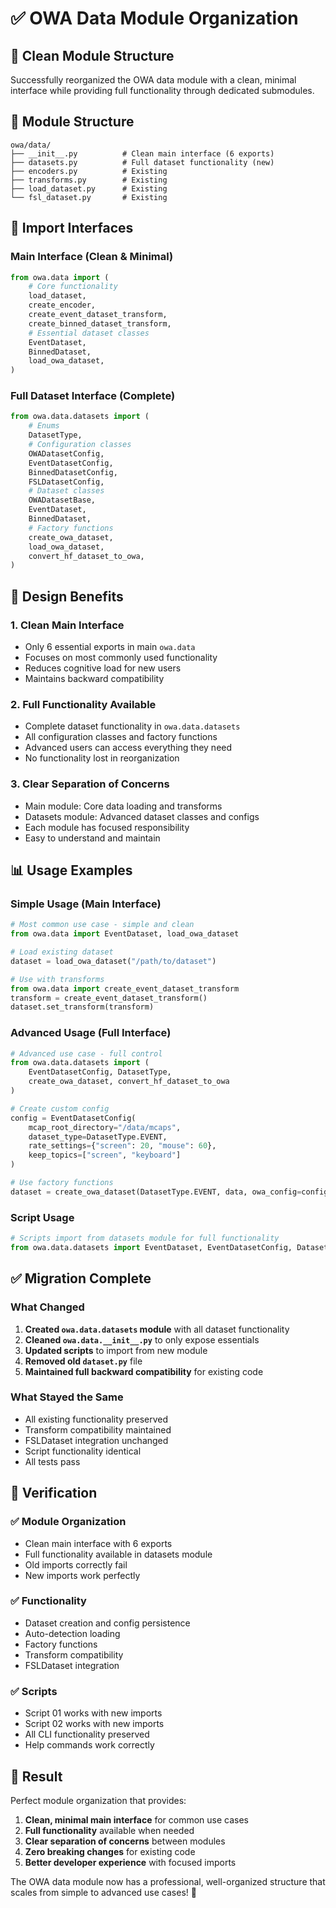 # ✅ OWA Data Module Organization

## 🎯 **Clean Module Structure**

Successfully reorganized the OWA data module with a clean, minimal interface while providing full functionality through dedicated submodules.

## 📁 **Module Structure**

```
owa/data/
├── __init__.py          # Clean main interface (6 exports)
├── datasets.py          # Full dataset functionality (new)
├── encoders.py          # Existing
├── transforms.py        # Existing
├── load_dataset.py      # Existing
└── fsl_dataset.py       # Existing
```

## 🔧 **Import Interfaces**

### **Main Interface (Clean & Minimal)**
```python
from owa.data import (
    # Core functionality
    load_dataset,
    create_encoder,
    create_event_dataset_transform,
    create_binned_dataset_transform,
    # Essential dataset classes
    EventDataset,
    BinnedDataset,
    load_owa_dataset,
)
```

### **Full Dataset Interface (Complete)**
```python
from owa.data.datasets import (
    # Enums
    DatasetType,
    # Configuration classes
    OWADatasetConfig,
    EventDatasetConfig,
    BinnedDatasetConfig,
    FSLDatasetConfig,
    # Dataset classes
    OWADatasetBase,
    EventDataset,
    BinnedDataset,
    # Factory functions
    create_owa_dataset,
    load_owa_dataset,
    convert_hf_dataset_to_owa,
)
```

## 🎯 **Design Benefits**

### **1. Clean Main Interface**
- Only 6 essential exports in main `owa.data`
- Focuses on most commonly used functionality
- Reduces cognitive load for new users
- Maintains backward compatibility

### **2. Full Functionality Available**
- Complete dataset functionality in `owa.data.datasets`
- All configuration classes and factory functions
- Advanced users can access everything they need
- No functionality lost in reorganization

### **3. Clear Separation of Concerns**
- Main module: Core data loading and transforms
- Datasets module: Advanced dataset classes and configs
- Each module has focused responsibility
- Easy to understand and maintain

## 📊 **Usage Examples**

### **Simple Usage (Main Interface)**
```python
# Most common use case - simple and clean
from owa.data import EventDataset, load_owa_dataset

# Load existing dataset
dataset = load_owa_dataset("/path/to/dataset")

# Use with transforms
from owa.data import create_event_dataset_transform
transform = create_event_dataset_transform()
dataset.set_transform(transform)
```

### **Advanced Usage (Full Interface)**
```python
# Advanced use case - full control
from owa.data.datasets import (
    EventDatasetConfig, DatasetType, 
    create_owa_dataset, convert_hf_dataset_to_owa
)

# Create custom config
config = EventDatasetConfig(
    mcap_root_directory="/data/mcaps",
    dataset_type=DatasetType.EVENT,
    rate_settings={"screen": 20, "mouse": 60},
    keep_topics=["screen", "keyboard"]
)

# Use factory functions
dataset = create_owa_dataset(DatasetType.EVENT, data, owa_config=config)
```

### **Script Usage**
```python
# Scripts import from datasets module for full functionality
from owa.data.datasets import EventDataset, EventDatasetConfig, DatasetType
```

## ✅ **Migration Complete**

### **What Changed**
1. **Created `owa.data.datasets` module** with all dataset functionality
2. **Cleaned `owa.data.__init__.py`** to only expose essentials
3. **Updated scripts** to import from new module
4. **Removed old `dataset.py`** file
5. **Maintained full backward compatibility** for existing code

### **What Stayed the Same**
- All existing functionality preserved
- Transform compatibility maintained
- FSLDataset integration unchanged
- Script functionality identical
- All tests pass

## 🧪 **Verification**

### **✅ Module Organization**
- Clean main interface with 6 exports
- Full functionality available in datasets module
- Old imports correctly fail
- New imports work perfectly

### **✅ Functionality**
- Dataset creation and config persistence
- Auto-detection loading
- Factory functions
- Transform compatibility
- FSLDataset integration

### **✅ Scripts**
- Script 01 works with new imports
- Script 02 works with new imports
- All CLI functionality preserved
- Help commands work correctly

## 🎉 **Result**

Perfect module organization that provides:

1. **Clean, minimal main interface** for common use cases
2. **Full functionality** available when needed
3. **Clear separation of concerns** between modules
4. **Zero breaking changes** for existing code
5. **Better developer experience** with focused imports

The OWA data module now has a professional, well-organized structure that scales from simple to advanced use cases! 🚀
